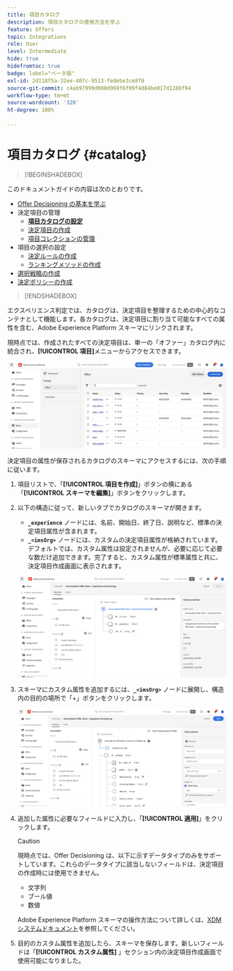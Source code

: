 ```yaml
---
title: 項目カタログ
description: 項目カタログの使用方法を学ぶ
feature: Offers
topic: Integrations
role: User
level: Intermediate
hide: true
hidefromtoc: true
badge: label="ベータ版"
exl-id: 2d118f5a-32ee-407c-9513-fe0ebe3ce8f0
source-git-commit: c4ab97999d000d969f6f09f4d84be017d1288f94
workflow-type: tm+mt
source-wordcount: '320'
ht-degree: 100%

---
```


# 項目カタログ {#catalog}

>[!BEGINSHADEBOX]

このドキュメントガイドの内容は次のとおりです。

* [Offer Decisioning の基本を学ぶ](gs-experience-decisioning.md)
* 決定項目の管理
   * **[項目カタログの設定](catalogs.md)**
   * [決定項目の作成](items.md)
   * [項目コレクションの管理](collections.md)
* 項目の選択の設定
   * [決定ルールの作成](rules.md)
   * [ランキングメソッドの作成](ranking.md)
* [選択戦略の作成](selection-strategies.md)
* [決定ポリシーの作成](create-decision.md)

>[!ENDSHADEBOX]

エクスペリエンス判定では、カタログは、決定項目を整理するための中心的なコンテナとして機能します。各カタログは、決定項目に割り当て可能なすべての属性を含む、Adobe Experience Platform スキーマにリンクされます。

現時点では、作成されたすべての決定項目は、単一の「オファー」カタログ内に統合され、**[!UICONTROL 項目]**&#x200B;メニューからアクセスできます。

![](assets/catalogs-list.png)

決定項目の属性が保存されるカタログのスキーマにアクセスするには、次の手順に従います。

1. 項目リストで、「**[!UICONTROL 項目を作成]**」ボタンの横にある「**[!UICONTROL スキーマを編集]**」ボタンをクリックします。

1. 以下の構造に従って、新しいタブでカタログのスキーマが開きます。

   * **`_experience`** ノードには、名前、開始日、終了日、説明など、標準の決定項目属性が含まれます。
   * **`_<imsOrg>`** ノードには、カスタムの決定項目属性が格納されています。デフォルトでは、カスタム属性は設定されませんが、必要に応じて必要な数だけ追加できます。完了すると、カスタム属性が標準属性と共に、決定項目作成画面に表示されます。

   ![](assets/catalogs-schema.png)

1. スキーマにカスタム属性を追加するには、**`_<imsOrg>`** ノードに展開し、構造内の目的の場所で「+」ボタンをクリックします。

   ![](assets/catalogs-add.png)

1. 追加した属性に必要なフィールドに入力し、「**[!UICONTROL 適用]**」をクリックします。

   >[!CAUTION]
   >
   >現時点では、Offer Decisioning は、以下に示すデータタイプのみをサポートしています。これらのデータタイプに該当しないフィールドは、決定項目の作成時には使用できません。
   >* 文字列
   >* ブール値
   >* 数値

   Adobe Experience Platform スキーマの操作方法について詳しくは、[XDM システムドキュメント](https://experienceleague.adobe.com/docs/experience-platform/xdm/ui/overview.html?lang=ja)を参照してください。

1. 目的のカスタム属性を追加したら、スキーマを保存します。新しいフィールドは「**[!UICONTROL カスタム属性]** 」セクション内の決定項目作成画面で使用可能になりました。
